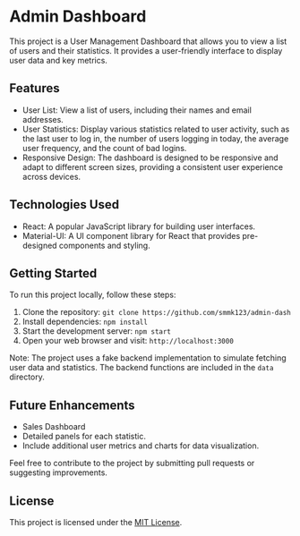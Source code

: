 # Admin Dashboard

This project is a User Management Dashboard that allows you to view a list of users and their statistics. It provides a user-friendly interface to display user data and key metrics.

## Features

- User List: View a list of users, including their names and email addresses.
- User Statistics: Display various statistics related to user activity, such as the last user to log in, the number of users logging in today, the average user frequency, and the count of bad logins.
- Responsive Design: The dashboard is designed to be responsive and adapt to different screen sizes, providing a consistent user experience across devices.

## Technologies Used

- React: A popular JavaScript library for building user interfaces.
- Material-UI: A UI component library for React that provides pre-designed components and styling.

## Getting Started

To run this project locally, follow these steps:

1. Clone the repository: `git clone https://github.com/smmk123/admin-dash`
2. Install dependencies: `npm install`
3. Start the development server: `npm start`
4. Open your web browser and visit: `http://localhost:3000`

Note: The project uses a fake backend implementation to simulate fetching user data and statistics. The backend functions are included in the `data` directory.

## Future Enhancements

- Sales Dashboard
- Detailed panels for each statistic.
- Include additional user metrics and charts for data visualization.

Feel free to contribute to the project by submitting pull requests or suggesting improvements.

## License

This project is licensed under the [MIT License](https://opensource.org/licenses/MIT).